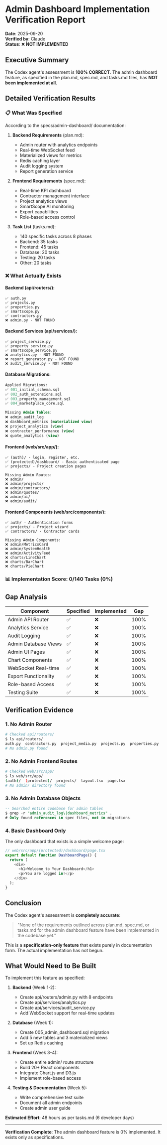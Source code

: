 # Admin Dashboard Implementation Verification Report

**Date**: 2025-09-20  
**Verified by**: Claude  
**Status**: ❌ **NOT IMPLEMENTED**

## Executive Summary

The Codex agent's assessment is **100% CORRECT**. The admin dashboard feature, as specified in the plan.md, spec.md, and tasks.md files, has **NOT been implemented at all**.

## Detailed Verification Results

### 📋 What Was Specified

According to the specs/admin-dashboard/ documentation:

1. **Backend Requirements** (plan.md):
   - Admin router with analytics endpoints
   - Real-time WebSocket feed
   - Materialized views for metrics
   - Redis caching layer
   - Audit logging system
   - Report generation service

2. **Frontend Requirements** (spec.md):
   - Real-time KPI dashboard
   - Contractor management interface
   - Project analytics views
   - SmartScope AI monitoring
   - Export capabilities
   - Role-based access control

3. **Task List** (tasks.md):
   - 140 specific tasks across 8 phases
   - Backend: 35 tasks
   - Frontend: 45 tasks
   - Database: 20 tasks
   - Testing: 20 tasks
   - Other: 20 tasks

### ❌ What Actually Exists

#### Backend (api/routers/):
```
✅ auth.py
✅ projects.py
✅ properties.py
✅ smartscope.py
✅ contractors.py
❌ admin.py - NOT FOUND
```

#### Backend Services (api/services/):
```
✅ project_service.py
✅ property_service.py
✅ smartscope_service.py
❌ analytics.py - NOT FOUND
❌ report_generator.py - NOT FOUND
❌ audit_service.py - NOT FOUND
```

#### Database Migrations:
```sql
Applied Migrations:
✅ 001_initial_schema.sql
✅ 002_auth_extensions.sql
✅ 003_property_management.sql
✅ 004_marketplace_core.sql

Missing Admin Tables:
❌ admin_audit_log
❌ dashboard_metrics (materialized view)
❌ project_analytics (view)
❌ contractor_performance (view)
❌ quote_analytics (view)
```

#### Frontend (web/src/app/):
```
✅ (auth)/ - login, register, etc.
✅ (protected)/dashboard/ - Basic authenticated page
✅ projects/ - Project creation pages

Missing Admin Routes:
❌ admin/
❌ admin/projects/
❌ admin/contractors/
❌ admin/quotes/
❌ admin/ai/
❌ admin/audit/
```

#### Frontend Components (web/src/components/):
```
✅ auth/ - Authentication forms
✅ projects/ - Project wizard
✅ contractors/ - Contractor cards

Missing Admin Components:
❌ admin/MetricsCard
❌ admin/SystemHealth
❌ admin/ActivityFeed
❌ charts/LineChart
❌ charts/BarChart
❌ charts/PieChart
```

### 📊 Implementation Score: 0/140 Tasks (0%)

## Gap Analysis

| Component | Specified | Implemented | Gap |
|-----------|-----------|-------------|-----|
| Admin API Router | ✅ | ❌ | 100% |
| Analytics Service | ✅ | ❌ | 100% |
| Audit Logging | ✅ | ❌ | 100% |
| Admin Database Views | ✅ | ❌ | 100% |
| Admin UI Pages | ✅ | ❌ | 100% |
| Chart Components | ✅ | ❌ | 100% |
| WebSocket Real-time | ✅ | ❌ | 100% |
| Export Functionality | ✅ | ❌ | 100% |
| Role-based Access | ✅ | ❌ | 100% |
| Testing Suite | ✅ | ❌ | 100% |

## Verification Evidence

### 1. No Admin Router
```bash
# Checked api/routers/
$ ls api/routers/
auth.py  contractors.py  project_media.py  projects.py  properties.py  smartscope.py
# No admin.py found
```

### 2. No Admin Frontend Routes
```bash
# Checked web/src/app/
$ ls web/src/app/
(auth)/  (protected)/  projects/  layout.tsx  page.tsx
# No admin/ directory found
```

### 3. No Admin Database Objects
```sql
-- Searched entire codebase for admin tables
$ grep -r "admin_audit_log\|dashboard_metrics" .
# Only found references in spec files, not in migrations
```

### 4. Basic Dashboard Only
The only dashboard that exists is a simple welcome page:
```typescript
// web/src/app/(protected)/dashboard/page.tsx
export default function DashboardPage() {
  return (
    <div>
      <h1>Welcome to Your Dashboard</h1>
      <p>You are logged in!</p>
    </div>
  );
}
```

## Conclusion

The Codex agent's assessment is **completely accurate**:

> "None of the requirements outlined across plan.md, spec.md, or tasks.md for the admin dashboard feature have been implemented in the codebase yet."

This is a **specification-only feature** that exists purely in documentation form. The actual implementation has not begun.

## What Would Need to Be Built

To implement this feature as specified:

1. **Backend** (Week 1-2):
   - Create api/routers/admin.py with 8 endpoints
   - Create api/services/analytics.py
   - Create api/services/audit_service.py
   - Add WebSocket support for real-time updates

2. **Database** (Week 1):
   - Create 005_admin_dashboard.sql migration
   - Add 5 new tables and 3 materialized views
   - Set up Redis caching

3. **Frontend** (Week 3-4):
   - Create entire admin/ route structure
   - Build 20+ React components
   - Integrate Chart.js and D3.js
   - Implement role-based access

4. **Testing & Documentation** (Week 5):
   - Write comprehensive test suite
   - Document all admin endpoints
   - Create admin user guide

**Estimated Effort**: 48 hours as per tasks.md (6 developer days)

---

**Verification Complete**: The admin dashboard feature is 0% implemented. It exists only as specifications.